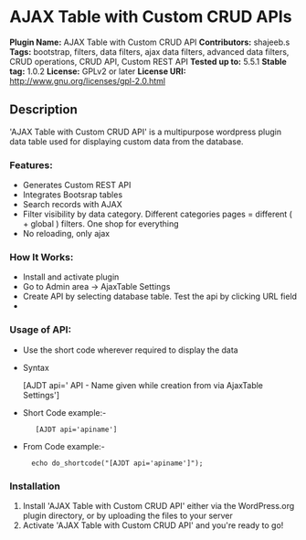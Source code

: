 # AJAX Table with Custom CRUD APIs #

**Plugin Name:** AJAX Table with Custom CRUD API
**Contributors:** shajeeb.s
**Tags:** bootstrap, filters, data filters, ajax data filters, advanced data filters, CRUD operations, CRUD API, Custom REST API
**Tested up to:** 5.5.1
**Stable tag:**  1.0.2
**License:** GPLv2 or later
**License URI:** http://www.gnu.org/licenses/gpl-2.0.html
	
	
## Description ##
	
'AJAX Table with Custom CRUD API' is a multipurpose wordpress plugin data table used for displaying custom data from the database.
	
### Features: ###
	
* Generates Custom REST API
* Integrates Bootsrap tables
* Search records with AJAX
* Filter visibility by data category. Different categories pages = different ( + global ) filters. One shop for everything
* No reloading, only ajax
 
### How It Works: ###
	
* Install and activate plugin
* Go to Admin area -> AjaxTable Settings 
* Create API by selecting database table. Test the api by clicking URL field
* 
### Usage of API: ###
* Use the short code wherever required to display the data
* Syntax

    [AJDT api=' API - Name given while creation from via AjaxTable Settings']

* Short Code example:-
 
         [AJDT api='apiname']
           
* From Code example:-      

        echo do_shortcode("[AJDT api='apiname']");
        
### Installation ###

1. Install 'AJAX Table with Custom CRUD API' either via the WordPress.org plugin directory, or by uploading the files to your server
2. Activate 'AJAX Table with Custom CRUD API' and you're ready to go!

